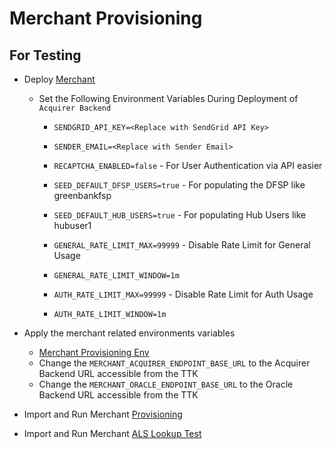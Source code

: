 # Merchant Provisioning

## For Testing
- Deploy [Merchant](https://github.com/mojaloop/merchant-registry-svc)
  - Set the Following Environment Variables During Deployment of `Acquirer Backend`
    - `SENDGRID_API_KEY=<Replace with SendGrid API Key>`
    - `SENDER_EMAIL=<Replace with Sender Email>`

    - `RECAPTCHA_ENABLED=false` - For User Authentication via API easier

    - `SEED_DEFAULT_DFSP_USERS=true` - For populating the DFSP like greenbankfsp
    - `SEED_DEFAULT_HUB_USERS=true` - For populating Hub Users like hubuser1

    - `GENERAL_RATE_LIMIT_MAX=99999` - Disable Rate Limit for General Usage
    - `GENERAL_RATE_LIMIT_WINDOW=1m` 

    - `AUTH_RATE_LIMIT_MAX=99999` - Disable Rate Limit for Auth Usage
    - `AUTH_RATE_LIMIT_WINDOW=1m`


- Apply the merchant related environments variables
  - [Merchant Provisioning Env](../../../environments/provisioning_merchant.json)
  - Change the `MERCHANT_ACQUIRER_ENDPOINT_BASE_URL` to the Acquirer Backend URL accessible from the TTK
  - Change the `MERCHANT_ORACLE_ENDPOINT_BASE_URL` to the Oracle Backend URL accessible from the TTK

- Import and Run Merchant [Provisioning](./merchant_setup.json)
- Import and Run Merchant [ALS Lookup Test](../other_tests/merchant/merchant-lookup.json)

